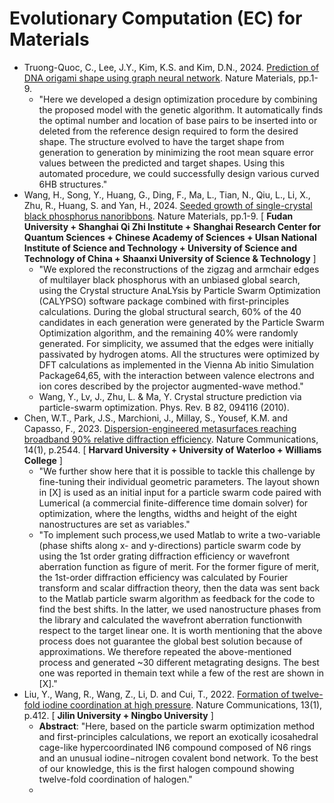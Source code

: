 # Evolutionary Computation (EC) for Materials

* Truong-Quoc, C., Lee, J.Y., Kim, K.S. and Kim, D.N., 2024. [Prediction of DNA origami shape using graph neural network](https://doi.org/10.1038/s41563-024-01846-8). Nature Materials, pp.1-9.
  * "Here we developed a design optimization procedure by combining the proposed model with the genetic algorithm. It automatically finds the optimal number and location of base pairs to be inserted into or deleted from the reference design required to form the desired shape. The structure evolved to have the target shape from generation to generation by minimizing the root mean square error values between the predicted and target shapes. Using this automated procedure, we could successfully design various curved 6HB structures."
* Wang, H., Song, Y., Huang, G., Ding, F., Ma, L., Tian, N., Qiu, L., Li, X., Zhu, R., Huang, S. and Yan, H., 2024. [Seeded growth of single-crystal black phosphorus nanoribbons](https://www.nature.com/articles/s41563-024-01830-2). Nature Materials, pp.1-9. [ **Fudan University + Shanghai Qi Zhi Institute + Shanghai Research Center for Quantum Sciences + Chinese Academy of Sciences + Ulsan National Institute of Science and Technology + University of Science and Technology of China + Shaanxi University of Science & Technology** ]
  * "We explored the reconstructions of the zigzag and armchair edges of multilayer black phosphorus with an unbiased global search, using the Crystal structure AnaLYsis by Particle Swarm Optimization (CALYPSO) software package combined with first-principles calculations. During the global structural search, 60% of the 40 candidates in each generation were generated by the Particle Swarm Optimization algorithm, and the remaining 40% were randomly generated. For simplicity, we assumed that the edges were initially passivated by hydrogen atoms. All the structures were optimized by DFT calculations as implemented in the Vienna Ab initio Simulation Package64,65, with the interaction between valence electrons and ion cores described by the projector augmented-wave method."
  * Wang, Y., Lv, J., Zhu, L. & Ma, Y. Crystal structure prediction via particle-swarm optimization. Phys. Rev. B 82, 094116 (2010).
* Chen, W.T., Park, J.S., Marchioni, J., Millay, S., Yousef, K.M. and Capasso, F., 2023. [Dispersion-engineered metasurfaces reaching broadband 90% relative diffraction efficiency](https://doi.org/10.1038/s41467-023-38185-2). Nature Communications, 14(1), p.2544. [ **Harvard University + University of Waterloo + Williams College** ]
  * "We further show here that it is possible to tackle this challenge by fine-tuning their individual geometric parameters. The layout shown in [X] is used as an initial input for a particle swarm code paired with Lumerical (a commercial finite-difference time domain solver) for optimization, where the lengths, widths and height of the eight nanostructures are set as variables."
  * "To implement such process,we used Matlab to write a two-variable (phase shifts along x- and y-directions) particle swarm code by using the 1st order grating diffraction efficiency or wavefront aberration function as figure of merit. For the former figure of merit, the 1st-order diffraction efficiency was calculated by Fourier transform and scalar diffraction
theory, then the data was sent back to the Matlab particle swarm algorithm as feedback for the code to find the best shifts. In the latter, we used nanostructure phases from the library and calculated the
wavefront aberration functionwith respect to the target linear one. It is worth mentioning that the above process does not guarantee the global best solution because of approximations. We therefore repeated the above-mentioned process and generated ~30 different metagrating designs. The best one was reported in themain text while a few of the rest are shown in [X]."
* Liu, Y., Wang, R., Wang, Z., Li, D. and Cui, T., 2022. [Formation of twelve-fold iodine coordination at high pressure](https://doi.org/10.1038/s41467-022-28083-4). Nature Communications, 13(1), p.412. [ **Jilin University + Ningbo University** ]
  * **Abstract**: "Here, based on the particle swarm optimization method and first-principles calculations, we report an exotically icosahedral cage-like hypercoordinated IN6 compound composed of N6 rings and an unusual iodine−nitrogen covalent bond network. To the best of our knowledge, this is the first halogen compound showing twelve-fold coordination of halogen."
  * 
